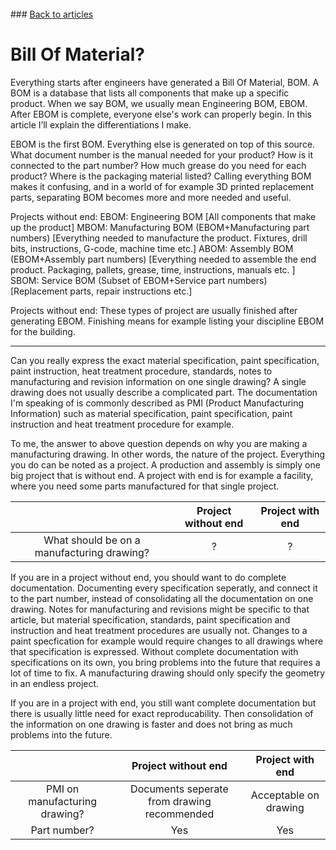 <br> 
### <a href="https://hvleifsson.github.io/articles">Back to articles</a>

# Bill Of Material?

Everything starts after engineers have generated a Bill Of Material, BOM. A BOM is a database that lists all components that make up a specific product. When we say BOM, we usually mean Engineering BOM, EBOM. After EBOM is complete, everyone else's work can properly begin. In this article I’ll explain the differentiations I make. 

EBOM is the first BOM. Everything else is generated on top of this source. 
What document number is the manual needed for your product? How is it connected to the part number? How much grease do you need for each product? Where is the packaging material listed? Calling everything BOM makes it confusing, and in a world of for example 3D printed replacement parts, separating BOM becomes more and more needed and useful. 

Projects without end: 
EBOM: Engineering BOM [All components that make up the product]
MBOM: Manufacturing BOM (EBOM+Manufacturing part numbers) [Everything needed to manufacture the product. Fixtures, drill bits, instructions, G-code, machine time etc.]
ABOM: Assembly BOM (EBOM+Assembly part numbers) [Everything needed to assemble the end product. Packaging, pallets, grease, time, instructions, manuals etc. ]
SBOM: Service BOM (Subset of EBOM+Service part numbers) [Replacement parts, repair instructions etc.]

Projects without end: 
These types of project are usually finished after generating EBOM. Finishing means for example listing your discipline EBOM for the building. 


---------------------------------
Can you really express the exact material specification, paint specification, paint instruction, heat treatment procedure, standards, notes to manufacturing and revision information on one single drawing? A single drawing does not usually describe a complicated part. The documentation I'm speaking of is commonly described as PMI (Product Manufacturing Information) such as material specification, paint specification, paint instruction and heat treatment procedure for example.

To me, the answer to above question depends on why you are making a manufacturing drawing. In other words, the nature of the project. Everything you do can be noted as a project. A production and assembly is simply one big project that is without end. A project with end is for example a facility, where you need some parts manufactured for that single project. 

|  | Project without end | Project with end |
|:-------------------:|:----------------:|:----------------:|
| What should be on a manufacturing drawing? | ? | ? |

If you are in a project without end, you should want to do complete documentation. Documenting every specification seperatly, and connect it to the part number, instead of consolidating all the documentation on one drawing. 
Notes for manufacturing and revisions might be specific to that article, but material specification, standards, paint specification and instruction and heat treatment procedures are usually not. Changes to a paint specfication for example would require changes to all drawings where that specification is expressed. Without complete documentation with specifications on its own, you bring problems into the future that requires a lot of time to fix. A manufacturing drawing should only specify the geometry in an endless project. 

If you are in a project with end, you still want complete documentation but there is usually little need for exact reproducability. Then consolidation of the information on one drawing is faster and does not bring as much problems into the future. 

|  | Project without end | Project with end |
|:-------------------:|:----------------:|:----------------:|
| PMI on manufacturing drawing? | Documents seperate from drawing recommended | Acceptable on drawing |
| Part number? | Yes | Yes |
